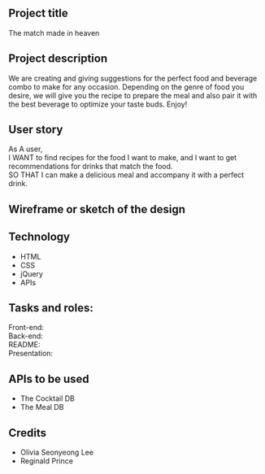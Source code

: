 ## Project title
The match made in heaven

## Project description
We are creating and giving suggestions for the perfect food and beverage combo to make for any occasion.  Depending on the genre of food you desire, we will give you the recipe to prepare the meal and also pair it with the best beverage to optimize your taste buds. Enjoy!

## User story
As A user, <br /> 
I WANT to find recipes for the food I want to make, and I want to get recommendations for drinks that match the food. <br />
SO THAT I can make a delicious meal and accompany it with a perfect drink. <br />

## Wireframe or sketch of the design





## Technology
- HTML
- CSS
- jQuery
- APIs

## Tasks and roles: 
Front-end:<br /> 
Back-end:<br /> 
README:<br /> 
Presentation:<br /> 

## APIs to be used
- The Cocktail DB 
- The Meal DB

## Credits
- Olivia Seonyeong Lee
- Reginald Prince
